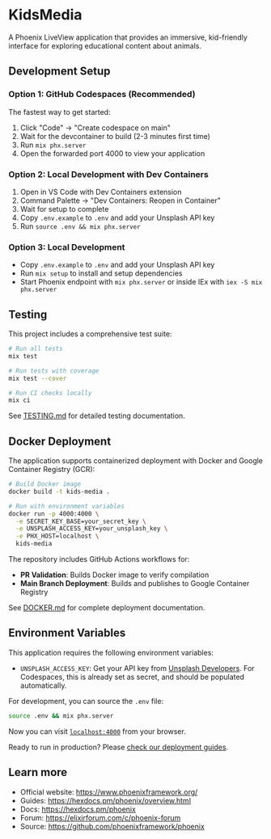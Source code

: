 # KidsMedia

A Phoenix LiveView application that provides an immersive, kid-friendly interface for exploring educational content about animals.

## Development Setup

### Option 1: GitHub Codespaces (Recommended)

The fastest way to get started:

1. Click "Code" → "Create codespace on main"
2. Wait for the devcontainer to build (2-3 minutes first time)
3. Run `mix phx.server`
5. Open the forwarded port 4000 to view your application

### Option 2: Local Development with Dev Containers

1. Open in VS Code with Dev Containers extension
2. Command Palette → "Dev Containers: Reopen in Container"
3. Wait for setup to complete
4. Copy `.env.example` to `.env` and add your Unsplash API key
5. Run `source .env && mix phx.server`

### Option 3: Local Development

* Copy `.env.example` to `.env` and add your Unsplash API key
* Run `mix setup` to install and setup dependencies
* Start Phoenix endpoint with `mix phx.server` or inside IEx with `iex -S mix phx.server`

## Testing

This project includes a comprehensive test suite:

```bash
# Run all tests
mix test

# Run tests with coverage
mix test --cover

# Run CI checks locally
mix ci
```

See [TESTING.md](TESTING.md) for detailed testing documentation.

## Docker Deployment

The application supports containerized deployment with Docker and Google Container Registry (GCR):

```bash
# Build Docker image
docker build -t kids-media .

# Run with environment variables
docker run -p 4000:4000 \
  -e SECRET_KEY_BASE=your_secret_key \
  -e UNSPLASH_ACCESS_KEY=your_unsplash_key \
  -e PHX_HOST=localhost \
  kids-media
```

The repository includes GitHub Actions workflows for:
- **PR Validation**: Builds Docker image to verify compilation
- **Main Branch Deployment**: Builds and publishes to Google Container Registry

See [DOCKER.md](DOCKER.md) for complete deployment documentation.

## Environment Variables

This application requires the following environment variables:

* `UNSPLASH_ACCESS_KEY`: Get your API key from [Unsplash Developers](https://unsplash.com/developers). For Codespaces, this is already set as secret, and should be populated automatically.

For development, you can source the `.env` file:

```bash
source .env && mix phx.server
```

Now you can visit [`localhost:4000`](http://localhost:4000) from your browser.

Ready to run in production? Please [check our deployment guides](https://hexdocs.pm/phoenix/deployment.html).

## Learn more

  * Official website: https://www.phoenixframework.org/
  * Guides: https://hexdocs.pm/phoenix/overview.html
  * Docs: https://hexdocs.pm/phoenix
  * Forum: https://elixirforum.com/c/phoenix-forum
  * Source: https://github.com/phoenixframework/phoenix
